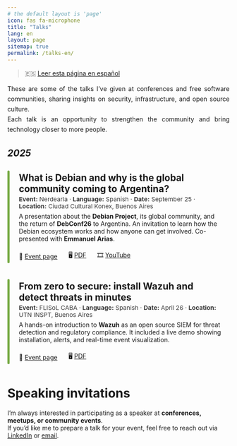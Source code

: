 ```yaml
---
# the default layout is 'page'
icon: fas fa-microphone
title: "Talks"
lang: en
layout: page
sitemap: true
permalink: /talks-en/
---
```


> 🇪🇸 [Leer esta página en español](/talks/)

<p style="text-align:justify; line-height:1.65; margin-bottom:20px;">
  These are some of the talks I’ve given at conferences and free software communities, sharing insights on security, infrastructure, and open source culture. <br>
  Each talk is an opportunity to strengthen the community and bring technology closer to more people.
</p>


## _2025_


<div style="position:relative; padding:14px 16px 14px 18px; border-radius:14px; background:rgba(255,255,255,.04); margin:16px 0;">
  <div style="position:absolute; left:0; top:10px; bottom:10px; width:5px; background:#78ab46; border-radius:4px;"></div>
  <div style="margin-left:8px;">
    <div style="font-weight:700; font-size:1.5em;">
    What is Debian and why is the global community coming to Argentina?
    </div>
    <div style="opacity:.85; font-size:.86rem; margin:.15rem 0 .4rem 0;">
      <strong>Event:</strong> Nerdearla  · 
      <strong>Language:</strong> Spanish · 
      <strong>Date:</strong> September 25 · 
      <strong>Location:</strong> Ciudad Cultural Konex, Buenos Aires
    </div>
    <p style="margin:0;">
      A presentation about the <strong>Debian Project</strong>, its global community, and the return of <strong>DebConf26</strong> to Argentina.  
      An invitation to learn how the Debian ecosystem works and how anyone can get involved. Co-presented with <strong>Emmanuel Arias</strong>.
    </p>
    <div style="margin-top:1.2rem; display:flex; flex-wrap:wrap; gap:25px; align-items:center;">
      <span>🔗 <a href="https://nerdear.la/agenda/que-es-debian-y-por-que-la-comunidad-global-viene-a-argentina/" target="_blank">Event page</a></span>
      <span>🖥️ <a href="{{ '/assets/talks/nerdearla-2025-debian.pdf' | relative_url }}" target="_blank">PDF</a></span>
      <span>🎞️ <a href="https://youtu.be/iaYF3V6G7HE?si=2jFujm6wd-yJVEvY" target="_blank">YouTube</a></span>
    </div>
  </div>
</div>



<div style="position:relative; padding:14px 16px 14px 18px; border-radius:14px; background:rgba(255,255,255,.04); margin:16px 0;">
  <div style="position:absolute; left:0; top:10px; bottom:10px; width:5px; background:#78ab46; border-radius:4px;"></div>
  <div style="margin-left:8px;">
    <div style="font-weight:700; font-size:1.5em;">
    From zero to secure: install Wazuh and detect threats in minutes
    </div>
    <div style="opacity:.85; font-size:.86rem; margin:.15rem 0 .4rem 0;">
      <strong>Event:</strong> FLISoL CABA  · 
      <strong>Language:</strong> Spanish · 
      <strong>Date:</strong> April 26 · 
      <strong>Location:</strong> UTN INSPT, Buenos Aires
    </div>
    <p style="margin:0;">
      A hands-on introduction to <strong>Wazuh</strong> as an open source SIEM for threat detection and regulatory compliance.  
      It included a live demo showing installation, alerts, and real-time event visualization.
    </p>
    <div style="margin-top:1.2rem; display:flex; flex-wrap:wrap; gap:25px; align-items:center;">
      <span>🔗 <a href="https://eventol.flisol.org.ar/events/flisol-caba-2025/activity/630/" target="_blank">Event page</a></span>
      <span>🖥️ <a href="{{ '/assets/talks/flisol-caba-2025-wazuh.pdf' | relative_url }}" target="_blank">PDF</a></span>
    </div>
  </div>
</div>


# Speaking invitations

I’m always interested in participating as a speaker at **conferences, meetups, or community events**.  
If you’d like me to prepare a talk for your event, feel free to reach out via [LinkedIn](https://www.linkedin.com/in/pabloarielgonzalez/) or [email](mailto:sultano.sultanovich@proton.me).
